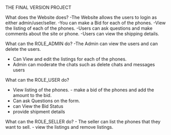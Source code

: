 THE FINAL VERSION PROJECT

What does the Website does? 
  -The Website allows the users to login as either admin/user/seller.
  -You can make a Bid for each of the phones. 
  -View the listing of each of the phones.
  -Users can ask questions and make comments about the site or phone.
  -Users can view the shipping details.
  
  What can the ROLE_ADMIN do? 
   -The Admin can view the users and can delete the users.
   - Can View and edit the listings for each of the phones.
   - Admin can moderate the chats such as delete chats and messages users 

  What can the ROLE_USER do? 
   - View listing of the phones.
    - make a bid of the phones and add the amount to the bid.
   - Can ask Questions on the form.
   - can View the Bid Status 
   - provide shipment details 
   
   What can the ROLE_SELLER do?
    - The seller can list the phones that they want to sell.
    - view the listings and remove listings. 


